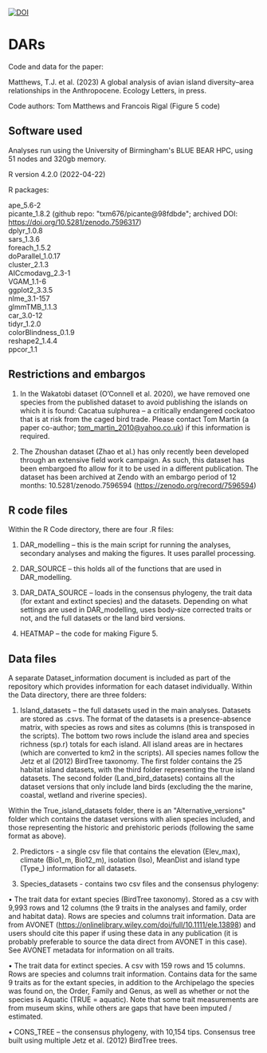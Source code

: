 [![DOI](https://zenodo.org/badge/DOI/10.5281/zenodo.7514242.svg)](https://doi.org/10.5281/zenodo.7514242)

# DARs

Code and data for the paper:

Matthews, T.J. et al. (2023) A global analysis of avian island diversity–area relationships in the Anthropocene. Ecology Letters, in press.

Code authors: Tom Matthews and Francois Rigal (Figure 5 code)

## Software used

Analyses run using the University of Birmingham's BLUE BEAR HPC,
using 51 nodes and 320gb memory.

R version 4.2.0 (2022-04-22)

R packages:

ape_5.6-2  
picante_1.8.2 (github repo: "txm676/picante@98fdbde"; archived DOI: https://doi.org/10.5281/zenodo.7596317)    
dplyr_1.0.8   
sars_1.3.6  
foreach_1.5.2  
doParallel_1.0.17  
cluster_2.1.3  
AICcmodavg_2.3-1  
VGAM_1.1-6  
ggplot2_3.3.5  
nlme_3.1-157  
glmmTMB_1.1.3   
car_3.0-12    
tidyr_1.2.0  
colorBlindness_0.1.9  
reshape2_1.4.4  
ppcor_1.1   


## Restrictions and embargos
1)	In the Wakatobi dataset (O’Connell et al. 2020), we have removed one species from the published dataset to avoid publishing the islands on which it is found: Cacatua sulphurea – a critically endangered cockatoo that is at risk from the caged bird trade. Please contact Tom Martin (a paper co-author; tom_martin_2010@yahoo.co.uk) if this information is required.

2)	The Zhoushan dataset (Zhao et al.) has only recently been developed through an extensive field work campaign. As such, this dataset has been embargoed fto allow for it to be used in a different publication. The dataset has been archived at Zendo with an embargo period of 12 months: 10.5281/zenodo.7596594 (https://zenodo.org/record/7596594)

## R code files
Within the R Code directory, there are four .R files:

1)	DAR_modelling – this is the main script for running the analyses, secondary analyses and making the figures. It uses parallel processing.

2)	DAR_SOURCE – this holds all of the functions that are used in DAR_modelling.

3)	DAR_DATA_SOURCE – loads in the consensus phylogeny, the trait data (for extant and extinct species) and the datasets. Depending on what settings are used in DAR_modelling, uses body-size corrected traits or not, and the full datasets or the land bird versions.

4)	HEATMAP – the code for making Figure 5.

## Data files
A separate Dataset_information document is included as part of the repository which provides information for each dataset individually.
Within the Data directory, there are three folders:

1)	Island_datasets – the full datasets used in the main analyses. Datasets are stored as .csvs. The format of the datasets is a presence-absence matrix, with species as rows and sites as columns (this is transposed in the scripts). The bottom two rows include the island area and species richness (sp.r) totals for each island. All island areas are in hectares (which are converted to km2 in the scripts).  All species names follow the Jetz et al (2012) BirdTree taxonomy. The first folder contains the 25 habitat island datasets, with the third folder representing the true island datasets. The second folder (Land_bird_datasets) contains all the dataset versions that only include land birds (excluding the the marine, coastal, wetland and riverine species).

Within the True_island_datasets folder, there is an "Alternative_versions" folder which contains the dataset versions with alien species included, and those representing the historic and prehistoric periods (following the same format as above).

2) Predictors - a single csv file that contains the elevation (Elev_max), climate (Bio1_m, Bio12_m), isolation (Iso), MeanDist and island type (Type_) information for all datasets.

3) Species_datasets -	contains two csv files and the consensus phylogeny:

•	The trait data for extant species (BirdTree taxonomy). Stored as a csv with 9,993 rows and 12 columns (the 9 traits in the analyses and family, order and habitat data). Rows are species and columns trait information. Data are from AVONET (https://onlinelibrary.wiley.com/doi/full/10.1111/ele.13898) and users should cite this paper if using these data in any publication (it is probably preferable to source the data direct from AVONET in this case). See AVONET metadata for information on all traits.

•	The trait data for extinct species. A csv with 159 rows and 15 columns. Rows are species and columns trait information. Contains data for the same 9 traits as for the extant species, in addition to the Archipelago the species was found on, the Order, Family and Genus, as well as whether or not the species is Aquatic (TRUE = aquatic). Note that some trait measurements are from museum skins, while others are gaps that have been imputed / estimated.

• CONS_TREE – the consensus phylogeny, with 10,154 tips. Consensus tree built using multiple Jetz et al. (2012) BirdTree trees.




